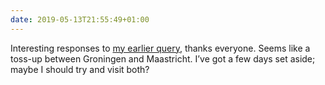 ```yaml
---
date: 2019-05-13T21:55:49+01:00
---
```

Interesting responses to [my earlier query](/2019/133/n2/), thanks everyone. Seems like a toss-up between Groningen and Maastricht. I’ve got a few days set aside; maybe I should try and visit both?
